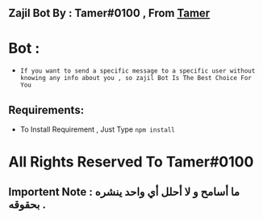 ## Zajil Bot By : Tamer#0100 , From [Tamer](https://discord.gg/developer-support)
# Bot : 
- `If you want to send a specific message to a specific user without knowing any info about you , so zajil Bot Is The Best Choice For You`
## Requirements:
- To Install Requirement , Just Type `npm install`
# All Rights Reserved To Tamer#0100

## Importent Note : **ما أسامح و لا أحلل أي واحد ينشره بحقوقه .**
